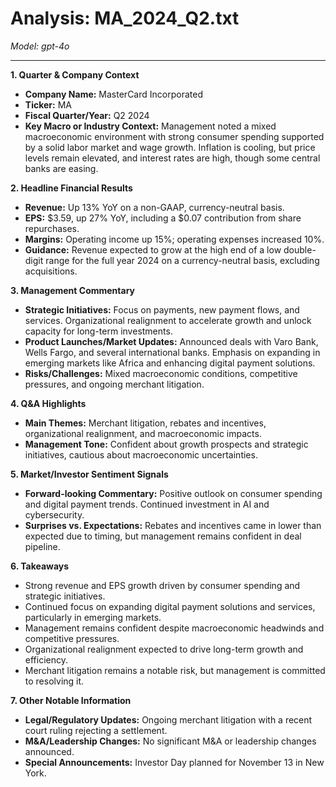 # Analysis: MA_2024_Q2.txt

*Model: gpt-4o*

---

**1. Quarter & Company Context**
- **Company Name:** MasterCard Incorporated
- **Ticker:** MA
- **Fiscal Quarter/Year:** Q2 2024
- **Key Macro or Industry Context:** Management noted a mixed macroeconomic environment with strong consumer spending supported by a solid labor market and wage growth. Inflation is cooling, but price levels remain elevated, and interest rates are high, though some central banks are easing.

**2. Headline Financial Results**
- **Revenue:** Up 13% YoY on a non-GAAP, currency-neutral basis.
- **EPS:** $3.59, up 27% YoY, including a $0.07 contribution from share repurchases.
- **Margins:** Operating income up 15%; operating expenses increased 10%.
- **Guidance:** Revenue expected to grow at the high end of a low double-digit range for the full year 2024 on a currency-neutral basis, excluding acquisitions.

**3. Management Commentary**
- **Strategic Initiatives:** Focus on payments, new payment flows, and services. Organizational realignment to accelerate growth and unlock capacity for long-term investments.
- **Product Launches/Market Updates:** Announced deals with Varo Bank, Wells Fargo, and several international banks. Emphasis on expanding in emerging markets like Africa and enhancing digital payment solutions.
- **Risks/Challenges:** Mixed macroeconomic conditions, competitive pressures, and ongoing merchant litigation.

**4. Q&A Highlights**
- **Main Themes:** Merchant litigation, rebates and incentives, organizational realignment, and macroeconomic impacts.
- **Management Tone:** Confident about growth prospects and strategic initiatives, cautious about macroeconomic uncertainties.

**5. Market/Investor Sentiment Signals**
- **Forward-looking Commentary:** Positive outlook on consumer spending and digital payment trends. Continued investment in AI and cybersecurity.
- **Surprises vs. Expectations:** Rebates and incentives came in lower than expected due to timing, but management remains confident in deal pipeline.

**6. Takeaways**
- Strong revenue and EPS growth driven by consumer spending and strategic initiatives.
- Continued focus on expanding digital payment solutions and services, particularly in emerging markets.
- Management remains confident despite macroeconomic headwinds and competitive pressures.
- Organizational realignment expected to drive long-term growth and efficiency.
- Merchant litigation remains a notable risk, but management is committed to resolving it.

**7. Other Notable Information**
- **Legal/Regulatory Updates:** Ongoing merchant litigation with a recent court ruling rejecting a settlement.
- **M&A/Leadership Changes:** No significant M&A or leadership changes announced.
- **Special Announcements:** Investor Day planned for November 13 in New York.